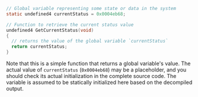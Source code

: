 ```c
// Global variable representing some state or data in the system
static undefined4 currentStatus = 0x0004eb68;

// Function to retrieve the current status value
undefined4 GetCurrentStatus(void)
{
  // returns the value of the global variable `currentStatus`
  return currentStatus;
}
```

Note that this is a simple function that returns a global variable's value. The actual value of `currentStatus` (`0x0004eb68`) may be a placeholder, and you should check its actual initialization in the complete source code. The variable is assumed to be statically initialized here based on the decompiled output.